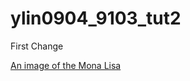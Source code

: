 # ylin0904_9103_tut2

First Change

[An image of the Mona Lisa](Image/Mona_Lisa_by_Leonardo_da_Vinci_500_x_700.jpg)